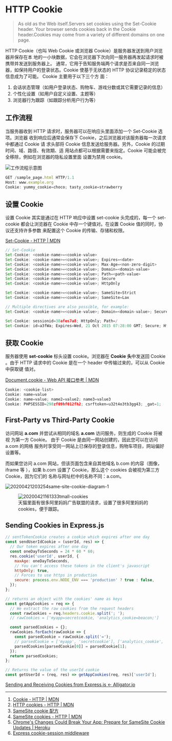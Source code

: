 # HTTP Cookie

> As old as the Web itself.Servers set cookies using the Set-Cookie header. Your
> browser sends cookies back in the Cookie header.Cookies may come from a
> variety of different domains on one page.

HTTP Cookie（也叫 Web Cookie 或浏览器 Cookie）是服务器发送到用户浏览器并保存在本
地的一小块数据，它会在浏览器下次向同一服务器再发起请求时被携带并发送到服务器上。
通常，它用于告知服务端两个请求是否来自同一浏览器，如保持用户的登录状态。Cookie
使基于无状态的 HTTP 协议记录稳定的状态信息成为了可能。 Cookie 主要用于以下三个方
面：

1. 会话状态管理（如用户登录状态、购物车、游戏分数或其它需要记录的信息）
2. 个性化设置（如用户自定义设置、主题等）
3. 浏览器行为跟踪（如跟踪分析用户行为等）

## 工作流程

当服务器收到 HTTP 请求时，服务器可以在响应头里面添加一个 Set-Cookie 选项。浏览器
收到响应后通常会保存下 Cookie，之后浏览器对该服务器每一次请求中都通过 Cookie 请
求头部将 Cookie 信息发送给服务器。另外，Cookie 的过期时间、域、路径、有效期、适
用站点都可以根据需要来指定。Cookie 可能会被完全移除，例如在浏览器的隐私设置里面
设置为禁用 cookie。

![工作流程示意图](https://loremxuetengfei.oss-cn-beijing.aliyuncs.com/20200512114240%20cook-work.jpg)

```javascript
GET /sample_page.html HTTP/1.1
Host: www.example.org
Cookie: yummy_cookie=choco; tasty_cookie=strawberry
```

## 设置 Cookie

设置 Cookie 其实是通过在 HTTP 响应中设置 set-cookie 头完成的，每一个 set-cookie
都会让浏览器在 Cookie 中存一个键值对。在设置 Cookie 值的同时，协议还支持许多参数
来配置这个 Cookie 的传输、存储和权限。

[Set-Cookie - HTTP | MDN](https://developer.mozilla.org/zh-CN/docs/Web/HTTP/Headers/Set-Cookie)

```javascript
// Set-Cookie
Set-Cookie: <cookie-name>=<cookie-value>
Set-Cookie: <cookie-name>=<cookie-value>; Expires=<date>
Set-Cookie: <cookie-name>=<cookie-value>; Max-Age=<non-zero-digit>
Set-Cookie: <cookie-name>=<cookie-value>; Domain=<domain-value>
Set-Cookie: <cookie-name>=<cookie-value>; Path=<path-value>
Set-Cookie: <cookie-name>=<cookie-value>; Secure
Set-Cookie: <cookie-name>=<cookie-value>; HttpOnly

Set-Cookie: <cookie-name>=<cookie-value>; SameSite=Strict
Set-Cookie: <cookie-name>=<cookie-value>; SameSite=Lax

// Multiple directives are also possible, for example:
Set-Cookie: <cookie-name>=<cookie-value>; Domain=<domain-value>; Secure; HttpOnly

Set-Cookie: sessionid=38afes7a8; HttpOnly; Path=/
Set-Cookie: id=a3fWa; Expires=Wed, 21 Oct 2015 07:28:00 GMT; Secure; HttpOnly

```

## 获取 Cookie

服务器使用 **set-cookie** 标头设置 cookie。浏览器在 **Cookie 头**中发送回 Cookie
。由于 HTTP 请求中的 Cookie 是在一个 header 中传输过来的，可以从 Cookie 中获取键
值对。

[Document.cookie - Web API 接口参考 | MDN](https://developer.mozilla.org/zh-CN/docs/Web/API/Document/cookie)

```js
Cookie: <cookie-list>
Cookie: name=value
Cookie: name=value; name2=value2; name3=value3
Cookie: PHPSESSID=298zf09hf012fh2; csrftoken=u32t4o3tb3gg43; _gat=1;
```

## First-Party vs Third-Party Cookie

访问网站 **a.com** 并尝试从相同的域名 **a.com** 访问服务，则生成的 Cookie 将被视
为第一方 Cookie。 由于 Cookie 是由同一网站创建的，因此您可以在访问 a.com 的网络
服务时享受同一网站上已保存的登录信息，购物车项目，网站偏好设置等。

而如果您访问 a.com 网站，但该页面包含来自其他域名 b.com 的内容（图像，iframe 等
），如果 b.com 设置了 Cookie，那么这个 cookies 会被视为第三方 Cookie，因为它们的
名称与网址栏中的名称不同：a.com。

<img src='https://loremxuetengfei.oss-cn-beijing.aliyuncs.com/20200421203254%20same-site-cookie-diagram-1.png' alt='20200421203254same-site-cookie-diagram-1'/>

<figure>
 <img src='https://loremxuetengfei.oss-cn-beijing.aliyuncs.com/20200421161333%20tmall-cookies.jpg' alt='20200421161333tmall-cookies'/>
  <figcaption>天猫里面有很多阿里妈妈广告联盟的请求，设置了很多阿里妈妈的 cookies，便于跟踪。</figcaption>
</figure>

## Sending Cookies in Express.js

```javascript
// sentTokenCookie creates a cookie which expires after one day
const sendUserIdCookie = (userId, res) => {
  // Our token expires after one day
  const oneDayToSeconds = 24 * 60 * 60;
  res.cookie('userId', userId, {
    maxAge: oneDayToSeconds,
    // You can't access these tokens in the client's javascript
    httpOnly: true,
    // Forces to use https in production
    secure: process.env.NODE_ENV === 'production' ? true : false,
  });
};

// returns an object with the cookies' name as keys
const getAppCookies = req => {
  // We extract the raw cookies from the request headers
  const rawCookies = req.headers.cookie.split('; ');
  // rawCookies = ['myapp=secretcookie, 'analytics_cookie=beacon;']

  const parsedCookies = {};
  rawCookies.forEach(rawCookie => {
    const parsedCookie = rawCookie.split('=');
    // parsedCookie = ['myapp', 'secretcookie'], ['analytics_cookie', 'beacon']
    parsedCookies[parsedCookie[0]] = parsedCookie[1];
  });
  return parsedCookies;
};

// Returns the value of the userId cookie
const getUserId = (req, res) => getAppCookies(req, res)['userId'];
```

[Sending and Receiving Cookies from Express.js ← Alligator.io](https://alligator.io/nodejs/express-cookies/)

---

1. [Cookie - HTTP | MDN](https://developer.mozilla.org/zh-CN/docs/Web/HTTP/Headers/Cookie)
2. [HTTP cookies - HTTP | MDN](https://developer.mozilla.org/zh-CN/docs/Web/HTTP/Cookies)
3. [SameSite cookie 配方](https://web.dev/samesite-cookie-recipes/)
4. [SameSite cookies - HTTP | MDN](https://developer.mozilla.org/zh-CN/docs/Web/HTTP/Headers/Set-Cookie/SameSite)
5. [Chrome's Changes Could Break Your App: Prepare for SameSite Cookie Updates | Heroku](https://blog.heroku.com/chrome-changes-samesite-cookie)
6. [Express cookie-session middleware](http://expressjs.com/en/resources/middleware/cookie-session.html)
